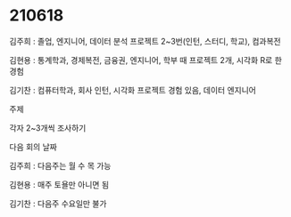 # 210618

김주희 : 졸업, 엔지니어, 데이터 분석 프로젝트 2~3번(인턴, 스터디, 학교), 컴과복전

김현용 : 통계학과, 경제복전, 금융권, 엔지니어, 학부 때 프로젝트 2개, 시각화 R로 한 경험

김기찬 : 컴퓨터학과, 회사 인턴, 시각화 프로젝트 경험 있음, 데이터 엔지니어

주제

각자 2~3개씩 조사하기

다음 회의 날짜

김주희 : 다음주는 월 수 목 가능

김현용 : 매주 토욜만 아니면 됨

김기찬 : 다음주 수요일만 불가

